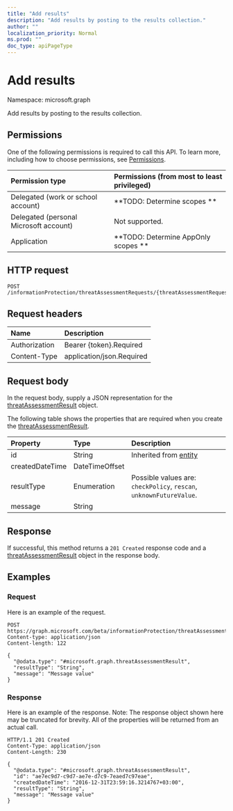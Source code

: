 ```yaml
---
title: "Add results"
description: "Add results by posting to the results collection."
author: ""
localization_priority: Normal
ms.prod: ""
doc_type: apiPageType
---
```


# Add results

Namespace: microsoft.graph

Add results by posting to the results collection.

## Permissions
One of the following permissions is required to call this API. To learn more, including how to choose permissions, see [Permissions](/concepts/permissions-reference.md).

|Permission type|Permissions (from most to least privileged)|
|:---|:---|
|Delegated (work or school account)|**TODO: Determine scopes **|
|Delegated (personal Microsoft account)|Not supported.|
|Application|**TODO: Determine AppOnly scopes **|

## HTTP request
<!-- {
  "blockType": "ignored"
}
-->
``` http
POST /informationProtection/threatAssessmentRequests/{threatAssessmentRequestId}/results/$ref
```

## Request headers
|Name|Description|
|:---|:---|
|Authorization|Bearer {token}.Required|
|Content-Type|application/json.Required|

## Request body
In the request body, supply a JSON representation for the [threatAssessmentResult](../resources/threatassessmentresult.md) object.

The following table shows the properties that are required when you create the [threatAssessmentResult](../resources/threatassessmentresult.md).

|Property|Type|Description|
|:---|:---|:---|
|id|String| Inherited from [entity](../resources/entity.md)|
|createdDateTime|DateTimeOffset||
|resultType|Enumeration| Possible values are: `checkPolicy`, `rescan`, `unknownFutureValue`.|
|message|String||



## Response
If successful, this method returns a `201 Created` response code and a [threatAssessmentResult](../resources/threatassessmentresult.md) object in the response body.

## Examples

### Request
Here is an example of the request.
<!-- {
  "blockType": "request",
  "name": "create_threatassessmentresult_from_"
}
-->
``` http
POST https://graph.microsoft.com/beta/informationProtection/threatAssessmentRequests/{threatAssessmentRequestId}/results
Content-type: application/json
Content-length: 122

{
  "@odata.type": "#microsoft.graph.threatAssessmentResult",
  "resultType": "String",
  "message": "Message value"
}
```

### Response
Here is an example of the response. Note: The response object shown here may be truncated for brevity. All of the properties will be returned from an actual call.
<!-- {
  "blockType": "response",
  "truncated": true,
  "@odata.type": "microsoft.graph.threatassessmentresult"
}
-->
``` http
HTTP/1.1 201 Created
Content-Type: application/json
Content-Length: 230

{
  "@odata.type": "#microsoft.graph.threatAssessmentResult",
  "id": "ae7ec9d7-c9d7-ae7e-d7c9-7eaed7c97eae",
  "createdDateTime": "2016-12-31T23:59:16.3214767+03:00",
  "resultType": "String",
  "message": "Message value"
}
```

